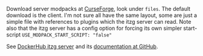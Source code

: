 Download server modpacks at [CurseForge](https://www.curseforge.com/minecraft/modpacks), look under `files`. The default download is the client. I'm not sure all have the same layout, some are just a simple file with references to plugins which the itzg server can read. Note also that the itzg server has a config option for forcing its own simpler start-script `USE_MODPACK_START_SCRIPT: "false"`

See [DockerHub itzg server](https://hub.docker.com/r/itzg/minecraft-server) and its [documentation at GitHub](https://github.com/itzg/docker-minecraft-server/blob/master/README.md#running-a-server-with-a-curseforge-modpack).

